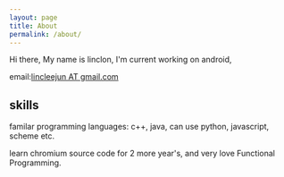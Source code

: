 ```yaml
---
layout: page
title: About
permalink: /about/
---
```


Hi there,  My name is linclon, I'm current working on android, 

email:[lincleejun AT gmail.com](mailto:lincleejun@gmail.com)

## skills

familar programming languages: c++, java, can use python, javascript, scheme etc.

learn chromium source code for 2 more year's, and very love Functional Programming.

